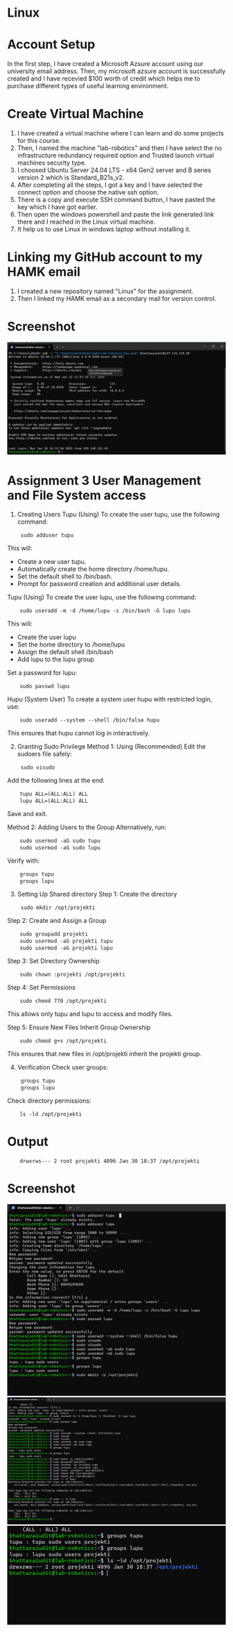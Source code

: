 # Linux
# Account Setup
In the first step, I have created a Microsoft Azsure account using our university email address. 
Then, my microsoft azsure account is successfully created and I have recevied $100 worth of credit which helps me to purchase different types of useful learning environment. 

# Create Virtual Machine 
1. I have created a virtual machine where I can learn and do some projects for this course. 
2. Then, I named the machine "lab-robotics" and then I have select the no infrastructure redundancy required option and Trusted launch virtual machines security type.
3. I choosed Ubuntu Server 24.04 LTS - x64 Gen2 server and B series version 2 which is Standard_B21s_v2. 
4. After completing all the steps, I got a key and I have selected the connect option and choose the native ssh option.
5. There is a copy and execute SSH command button, I have pasted the key which I have got earlier.
6. Then open the windows powershell and paste the link generated link there and I reached in the Linux virtual machine.
7. It help us to use Linux in windows laptop without installing it. 

# Linking my GitHub account to my HAMK email
1. I created a new repository named "Linux" for the assignment.
2. Then I linked my HAMK email as a secondary mail for version control. 

# Screenshot 
![alt text](<Screenshot 2025-01-23 005738.png>)

# Assignment 3 User Management and File System access

1. Creating Users 
Tupu (Using)
To create the user tupu, use the following command:

        sudo adduser tupu
This will:
- Create a new user tupu.
- Automatically create the home directory /home/tupu.
- Set the default shell to /bin/bash.
- Prompt for password creation and additional user details.

Tupu (Using)
To create the user lupu, use the following command:

        sudo useradd -m -d /home/lupu -s /bin/bash -G lupu lupu
This will:
- Create the user lupu
- Set the home directory to /home/lupu
- Assign the default shell /bin/bash
- Add lupu to the lupu group

Set a password for lupu:

        sudo passwd lupu

Hupu (System User)
To create a system user hupu with restricted login, use:

        sudo useradd --system --shell /bin/false hupu
This ensures that hupu cannot log in interactively.

2. Granting Sudo Privilege 
Method 1: Using (Recommended)
Edit the sudoers file safely:

        sudo visudo 
Add the following lines at the end:

        tupu ALL=(ALL:ALL) ALL
        lupu ALL=(ALL:ALL) ALL
Save and exit.

Method 2: Adding Users to the Group
Alternatively, run:

        sudo usermod -aG sudo tupu
        sudo usermod -aG sudo lupu
Verify with:

        groups tupu
        groups lupu

3. Setting Up Shared directory
Step 1: Create the directory

        sudo mkdir /opt/projekti
Step 2: Create and Assign a Group

        sudo groupadd projekti
        sudo usermod -aG projekti tupu
        sudo usermod -aG projekti lupu
Step 3: Set Directory Ownership 

        sudo chown :projekti /opt/projekti
Step 4: Set Permissions 

        sudo chmod 770 /opt/projekti
This allows only tupu and lupu to access and modify files. 

Step 5: Ensure New Files Inherit Group Ownership

        sudo chmod g+s /opt/projekti
This ensures that new files in /opt/projekti inherit the projekti group.

4. Verification 
Check user groups:

        groups tupu
        groups lupu
Check directory permissions:

        ls -ld /opt/projekti
# Output

        drwxrws--- 2 root projekti 4096 Jan 30 18:37 /opt/projekti

# Screenshot 
![alt text](<Screenshot 2025-01-30 203724.png>)
![alt text](<Screenshot 2025-01-30 204041.png>)
![alt text](<Screenshot 2025-01-30 212143.png>)